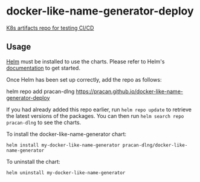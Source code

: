 # docker-like-name-generator-deploy
[K8s artifacts repo for testing CI/CD](https://github.com/pracan/docker-like-name-generator-deploy)

## Usage

[Helm](https://helm.sh) must be installed to use the charts.  Please refer to
Helm's [documentation](https://helm.sh/docs) to get started.

Once Helm has been set up correctly, add the repo as follows:

  helm repo add pracan-dlng https://pracan.github.io/docker-like-name-generator-deploy

If you had already added this repo earlier, run `helm repo update` to retrieve
the latest versions of the packages.  You can then run `helm search repo
pracan-dlng` to see the charts.

To install the docker-like-name-generator chart:

    helm install my-docker-like-name-generator pracan-dlng/docker-like-name-generator

To uninstall the chart:

    helm uninstall my-docker-like-name-generator